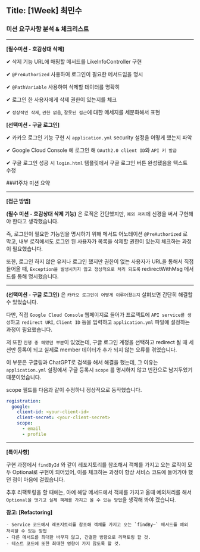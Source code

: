 ## Title: [1Week] 최민수

### 미션 요구사항 분석 & 체크리스트

---
**[필수미션 - 호감상대 삭제]**

️✔ 삭제 기능 URL에 매핑할 메서드를 LikeInfoController 구현

️️✔ `@PreAuthorized` 사용하여 로그인이 필요한 메서드임을 명시

✔ `@PathVariable` 사용하여 삭제할 데이터를 명확히

️✔ 로그인 한 사용자에게 삭제 권한이 있는지를 체크

️✔ `정상적인 삭제`, `권한 없음`, `잘못된 접근`에 대한 메세지를 세분화해서 표현


**[선택미션 - 구글 로그인]**

️✔ 카카오 로그인 기능 구현 시 `application.yml` security 설정을 어떻게 했는지 파악

️✔ Google Cloud Console 에 로그인 해 `OAuth2.0 client ID`와 `API 키 발급`

️✔ 구글 로그인 성공 시 `login.html` 템플릿에서 구글 로그인 버튼 완성됐음을 텍스트 수정


###1주차 미션 요약

---

**[접근 방법]**

**(필수 미션 - 호감상대 삭제 기능)** 은 로직은 간단했지만, `예외 처리`에 신경을 써서 구현해야 한다고 생각했습니다.

즉, 로그인이 필요한 기능임을 명시하기 위해 메서드 어노테이션 `@PreAuthorized` 로 막고,
내부 로직에서도 로그인 된 사용자가 목록을 삭제할 권한이 있는지 체크하는 과정이 필요했습니다.

또한, 로그인 하지 않은 유저나 로그인 했지만 권한이 없는 사용자가 URL을 통해서 직접 들어올 때,
`Exception을 발생시키지 않고 정상적으로 처리 되도록` redirectWithMsg 메서드를 통해 명시했습니다.

---
**(선택미션 - 구글 로그인)** 은 `카카오 로그인이 어떻게 이루어졌는지` 살펴보면 간단히 해결할 수 있었습니다.

다만, 직접 `Google Cloud Console` 웹페이지로 들어가 프로젝트에 `API service를 생성`하고 `redirect URI`,
`Client ID` 등을 입력하고 `application.yml` 파일에 설정하는 과정이 필요했습니다.

저 또한 `진행 중 헤맸던 부분`이 있었는데, 구글 로그인 계정을 선택하고 redirect 될 때 세션만 등록이 되고
실제로 member 데이터가 추가 되지 않는 오류를 겪었습니다.

이 부분은 구글링과 ChatGPT로 검색을 해서 해결을 했는데, 그 이유는 `application.yml` 설정에서
구글 등록시 `scope` 를 명시하지 않고 빈칸으로 남겨두었기 때문이었습니다.

scope 필드를 다음과 같이 수정하니 정상적으로 동작했습니다.
```yml
registration:
  google:
    client-id: <your-client-id>
    client-secret: <your-client-secret>
    scope:
      - email
      - profile
```
---

**[특이사항]**

구현 과정에서 `findById` 와 같이 레포지토리를 참조해서 객체를 가지고 오는 로직이 모두 Optional로 구현이 되어있어,
이를 체크하는 과정이 항상 서비스 코드에 들어가야 했던 점이 마음에 걸렸습니다.

추후 리팩토링을 할 때에는, 아예 해당 메서드에서 객체를 가지고 올때 예외처리를 해서 `Optional을 벗기고 실제 객체를
가지고 올 수 있는 방법`을 생각해 봐야 겠습니다.

**참고: [Refactoring]**

    - Service 코드에서 레포지토리를 참조해 객체를 가지고 오는 `findBy~` 메서드를 예외 처리할 수 있는 방법
    - 다른 메서드를 최대한 바꾸지 않고, 간결한 방향으로 리팩토링 할 것.
    - 테스트 코드에 또한 최대한 영향이 가지 않도록 할 것.
